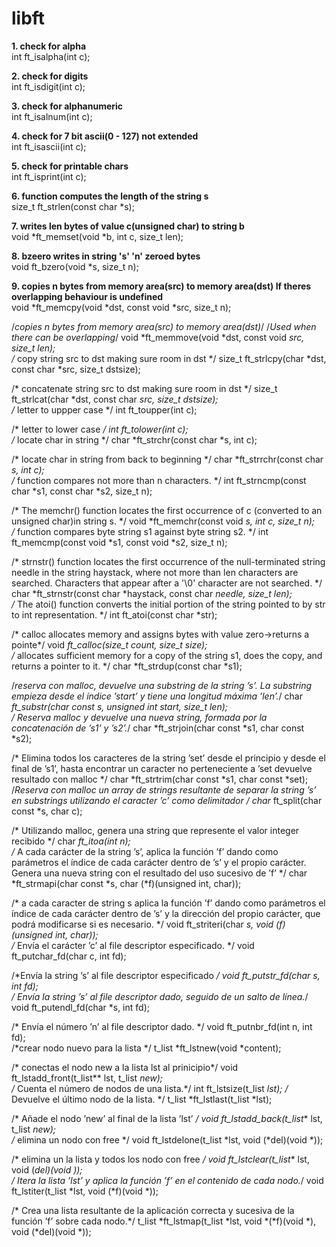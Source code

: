 # libft

**1. check for alpha**
<br>
int		ft_isalpha(int c);

**2. check for digits**
<br>
int		ft_isdigit(int c);

**3. check for alphanumeric**
<br>
int		ft_isalnum(int c);

**4. check for 7 bit ascii(0 - 127) not extended**
<br>
int		ft_isascii(int c);

**5. check for printable chars**
<br>
int		ft_isprint(int c);

**6. function computes the length of the string s**
<br>
size_t	ft_strlen(const char *s);

**7. writes len bytes of value c(unsigned char) to string b**
<br>
void	*ft_memset(void *b, int c, size_t len);

**8. bzeero writes in string 's' 'n' zeroed bytes**
<br>
void	ft_bzero(void *s, size_t n);

**9. copies n bytes from memory area(src) to memory area(dst)
If theres overlapping behaviour is undefined**
<br>
void	*ft_memcpy(void *dst, const void *src, size_t n);

/*copies n bytes from memory area(src) to memory area(dst)*/
/*Used when there can be overlapping*/
void	*ft_memmove(void *dst, const void *src, size_t len);
<br>
/* copy string src to dst making sure room in dst */
size_t	ft_strlcpy(char *dst, const char *src, size_t dstsize);

/* concatenate string src to dst making sure room in dst */
size_t	ft_strlcat(char *dst, const char *src, size_t dstsize);
<br>
/* letter to uppper case */
int		ft_toupper(int c);

/* letter to lower case */
int		ft_tolower(int c);
<br>
/* locate char in string */
char	*ft_strchr(const char *s, int c);

/* locate char in string from back to beginning */
char	*ft_strrchr(const char *s, int c);
<br>
/* function compares not more than n characters. */
int		ft_strncmp(const char *s1, const char *s2, size_t n);

/* The memchr() function locates the first occurrence of c 
(converted to an unsigned char)in string s. */
void	*ft_memchr(const void *s, int c, size_t n);
<br>
/* function compares byte string s1 against byte string s2. */
int		ft_memcmp(const void *s1, const void *s2, size_t n);

/* strnstr() function locates the first occurrence of the
null-terminated string needle in the string haystack, 
where not more than len characters are searched.
Characters that appear after a '\0' character are not searched. */
char	*ft_strnstr(const char *haystack, const char *needle, size_t len);
<br>
/* The atoi() function converts the initial portion of the string pointed to
 by str to int representation. */
int		ft_atoi(const char *str);

/* calloc allocates memory and assigns bytes with value zero->returns a pointe*/
void	*ft_calloc(size_t count, size_t size);
<br>
/* allocates sufficient memory for a copy of the string s1, does the copy, and
returns a pointer to it. */
char	*ft_strdup(const char *s1);

/*reserva con malloc, devuelve una substring de la string ’s’.
La substring empieza desde el índice ’start’ y
tiene una longitud máxima ’len’.*/
char	*ft_substr(char const *s, unsigned int start, size_t len);
<br>
/* Reserva malloc y devuelve una nueva
string, formada por la concatenación de ’s1’ y ’s2’.*/
char	*ft_strjoin(char const *s1, char const *s2);

/* Elimina todos los caracteres de la string ’set’
desde el principio y desde el final de ’s1’, hasta
encontrar un caracter no perteneciente a ’set devuelve resultado 
con malloc */
char	*ft_strtrim(char const *s1, char const *set);
<br>
/*Reserva con malloc un array de strings
resultante de separar la string ’s’ en substrings
utilizando el caracter ’c’ como delimitador */
char** ft_split(char const *s, char c);

/* Utilizando malloc, genera una string que
represente el valor integer recibido */
char	*ft_itoa(int n);
<br>
/* A cada carácter de la string ’s’, aplica la
función ’f’ dando como parámetros el índice de cada
carácter dentro de ’s’ y el propio carácter. Genera
una nueva string con el resultado del uso sucesivo
de ’f’ */
char	*ft_strmapi(char const *s, char (*f)(unsigned int, char));

/* a cada caracter de string s aplica la función
’f’ dando como parámetros el índice de cada
carácter dentro de ’s’ y la dirección del propio
carácter, que podrá modificarse si es necesario. */
void	ft_striteri(char *s, void (*f)(unsigned int, char*));
<br>
/* Envía el carácter ’c’ al file descriptor especificado. */
void	ft_putchar_fd(char c, int fd);

/*Envía la string ’s’ al file descriptor especificado */
void	ft_putstr_fd(char *s, int fd);
<br>
/* Envía la string ’s’ al file descriptor dado, seguido de un salto de línea.*/
void	ft_putendl_fd(char *s, int fd);

/* Envía el número ’n’ al file descriptor dado. */
void	ft_putnbr_fd(int n, int fd);
<br>
/*crear nodo nuevo para la lista */
t_list	*ft_lstnew(void *content);

/* conectas el nodo new a la lista lst al prinicipio*/
void	ft_lstadd_front(t_list** lst, t_list *new);
<br>
/* Cuenta el número de nodos de una lista.*/
int		ft_lstsize(t_list *lst);
/* Devuelve el último nodo de la lista. */
t_list	*ft_lstlast(t_list *lst);

/* Añade el nodo ’new’ al final de la lista ’lst’ */
void	ft_lstadd_back(t_list** lst, t_list *new);
<br>
/* elimina un nodo con free */
void	ft_lstdelone(t_list *lst, void (*del)(void *));

/* elimina un la lista y todos los nodo con free */
void	ft_lstclear(t_list** lst, void (*del)(void *));
<br>
/* Itera la lista ’lst’ y aplica la función ’f’ en el contenido de cada nodo.*/
void	ft_lstiter(t_list *lst, void (*f)(void *));

/*  Crea una lista resultante de la aplicación correcta y sucesiva de la 
función ’f’ sobre cada nodo.*/
t_list	*ft_lstmap(t_list *lst, void *(*f)(void *), void (*del)(void *));
